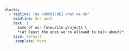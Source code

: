```yaml
---
blocks:
  - tagline: "We \U0001F9E1 what we do"
    headline: Our work
    text: |
      Some of our favourite projects \
      *(at least the ones we're allowed to talk about)*
    size: default
    _template: hero
---
```


